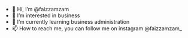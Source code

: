 - 👋 Hi, I’m @faizzamzam
- 👀 I’m interested in business
- 🌱 I’m currently learning business administration
- 📫 How to reach me, you can follow me on instagram @faizzamzam_

<!---
faizzamzam/faizzamzam is a ✨ special ✨ repository because its `README.md` (this file) appears on your GitHub profile.
You can click the Preview link to take a look at your changes.
--->
